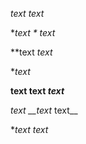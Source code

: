 **text* text*

**text * text*

**text *text*

**text*

**text **text *text*****

*text __text* text__

**text *text**

